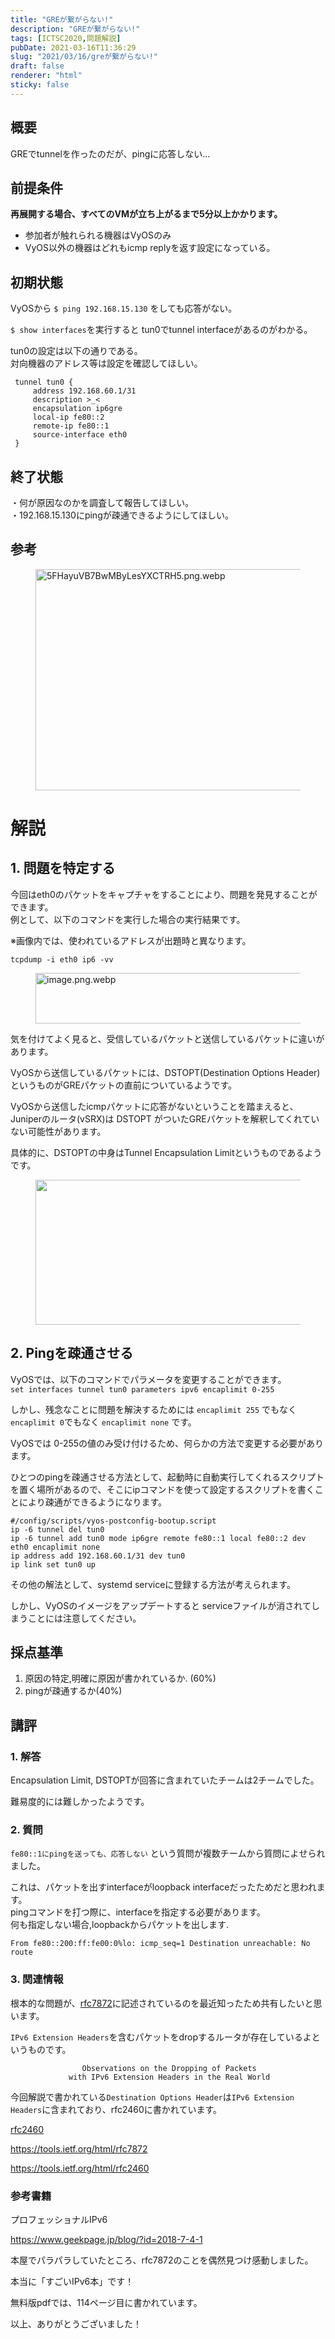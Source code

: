 ```yaml
---
title: "GREが繋がらない!"
description: "GREが繋がらない!"
tags: [ICTSC2020,問題解説]
pubDate: 2021-03-16T11:36:29
slug: "2021/03/16/greが繋がらない!"
draft: false
renderer: "html"
sticky: false
---
```



<h2>概要</h2>



<p>GREでtunnelを作ったのだが、pingに応答しない…</p>



<h2>前提条件</h2>



<p><strong>再展開する場合、すべてのVMが立ち上がるまで5分以上かかります。</strong></p>



<ul><li>参加者が触れられる機器はVyOSのみ</li><li>VyOS以外の機器はどれもicmp replyを返す設定になっている。</li></ul>



<h2>初期状態</h2>



<p>VyOSから <code>$ ping 192.168.15.130</code> をしても応答がない。</p>



<p><code>$ show interfaces</code>を実行すると tun0でtunnel interfaceがあるのがわかる。</p>



<p>tun0の設定は以下の通りである。<br>
対向機器のアドレス等は設定を確認してほしい。</p>


<div class="wp-block-syntaxhighlighter-code "><pre><code> tunnel tun0 {
     address 192.168.60.1/31
     description &gt;_&lt;
     encapsulation ip6gre
     local-ip fe80::2
     remote-ip fe80::1
     source-interface eth0
 }</code></pre></div>


<h2>終了状態</h2>



<p>・何が原因なのかを調査して報告してほしい。<br>
・192.168.15.130にpingが疎通できるようにしてほしい。</p>



<h2>参考</h2>



<div class="wp-block-image"><figure class="aligncenter size-large"><img decoding="async" loading="lazy" width="512" height="354" src="/images/wp/2021/09/604b0d352f8d9c005ac003da-512x354.png.webp" alt="5FHayuVB7BwMByLesYXCTRH5.png.webp" class="wp-image-3441"/></figure></div>



<h1>解説</h1>



<h2>1. 問題を特定する</h2>



<p>今回はeth0のパケットをキャプチャをすることにより、問題を発見することができます。<br>
例として、以下のコマンドを実行した場合の実行結果です。</p>



<p>※画像内では、使われているアドレスが出題時と異なります。</p>


<div class="wp-block-syntaxhighlighter-code "><pre><code>tcpdump -i eth0 ip6 -vv</code></pre></div>


<div class="wp-block-image"><figure class="aligncenter size-large"><img decoding="async" loading="lazy" width="512" height="81" src="/images/wp/2021/09/601c99852f8d9c005ac0006f-512x81.png.webp" alt="image.png.webp" class="wp-image-3438"/></figure></div>



<p>気を付けてよく見ると、受信しているパケットと送信しているパケットに違いがあります。</p>



<p>VyOSから送信しているパケットには、DSTOPT(Destination Options Header)というものがGREパケットの直前についているようです。</p>



<p>VyOSから送信したicmpパケットに応答がないということを踏まえると、<br>
Juniperのルータ(vSRX)は DSTOPT がついたGREパケットを解釈してくれていない可能性があります。</p>



<p>具体的に、DSTOPTの中身はTunnel Encapsulation Limitというものであるようです。</p>



<div class="wp-block-image"><figure class="aligncenter size-large"><img decoding="async" loading="lazy" width="512" height="232" src="/images/wp/2021/09/604b12a22f8d9c005ac003de-512x232.jpeg.webp" alt="" class="wp-image-3439"/></figure></div>



<h2>2. Pingを疎通させる</h2>



<p>VyOSでは、以下のコマンドでパラメータを変更することができます。<br>
<code>set interfaces tunnel tun0 parameters ipv6 encaplimit 0-255</code></p>



<p>しかし、残念なことに問題を解決するためには <code>encaplimit 255</code> でもなく <code>encaplimit 0</code>でもなく <code>encaplimit none</code> です。</p>



<p>VyOSでは 0-255の値のみ受け付けるため、何らかの方法で変更する必要があります。</p>



<p>ひとつのpingを疎通させる方法として、起動時に自動実行してくれるスクリプトを置く場所があるので、そこにipコマンドを使って設定するスクリプトを書くことにより疎通ができるようになります。</p>


<div class="wp-block-syntaxhighlighter-code "><pre><code>#/config/scripts/vyos-postconfig-bootup.script
ip -6 tunnel del tun0
ip -6 tunnel add tun0 mode ip6gre remote fe80::1 local fe80::2 dev eth0 encaplimit none
ip address add 192.168.60.1/31 dev tun0
ip link set tun0 up</code></pre></div>


<p>その他の解法として、systemd serviceに登録する方法が考えられます。</p>



<p>しかし、VyOSのイメージをアップデートすると serviceファイルが消されてしまうことには注意してください。</p>



<h2>採点基準</h2>



<ol><li>原因の特定,明確に原因が書かれているか. (60%)</li><li>pingが疎通するか(40%)</li></ol>



<h2>講評</h2>



<h3>1. 解答</h3>



<p>Encapsulation Limit, DSTOPTが回答に含まれていたチームは2チームでした。</p>



<p>難易度的には難しかったようです。</p>



<h3>2. 質問</h3>



<p><code>fe80::1にpingを送っても、応答しない</code> という質問が複数チームから質問によせられました。</p>



<p>これは、パケットを出すinterfaceがloopback interfaceだったためだと思われます。<br>
pingコマンドを打つ際に、interfaceを指定する必要があります。<br>
何も指定しない場合,loopbackからパケットを出します.</p>



<p><code>From fe80::200:ff:fe00:0%lo: icmp_seq=1 Destination unreachable: No route</code></p>



<h3>3. 関連情報</h3>



<p>根本的な問題が、<a href="https://tools.ietf.org/html/rfc7872">rfc7872</a>に記述されているのを最近知ったため共有したいと思います。</p>



<p><code>IPv6 Extension Headers</code>を含むパケットをdropするルータが存在しているよというものです。</p>


<div class="wp-block-syntaxhighlighter-code "><pre><code>                Observations on the Dropping of Packets
             with IPv6 Extension Headers in the Real World</code></pre></div>


<p>今回解説で書かれている<code>Destination Options Header</code>は<code>IPv6 Extension Headers</code>に含まれており、rfc2460に書かれています。</p>



<p><a href="https://tools.ietf.org/html/rfc2460#section-4.6">rfc2460</a></p>



<p><a href="https://tools.ietf.org/html/rfc7872">https://tools.ietf.org/html/rfc7872</a></p>



<p><a href="https://tools.ietf.org/html/rfc2460">https://tools.ietf.org/html/rfc2460</a></p>



<h3>参考書籍</h3>



<p>プロフェッショナルIPv6</p>



<p><a href="https://www.geekpage.jp/blog/?id=2018-7-4-1">https://www.geekpage.jp/blog/?id=2018-7-4-1</a></p>



<p>本屋でパラパラしていたところ、rfc7872のことを偶然見つけ感動しました。</p>



<p>本当に「すごいIPv6本」です！</p>



<p>無料版pdfでは、114ページ目に書かれています。</p>



<p>以上、ありがとうございました！</p>
